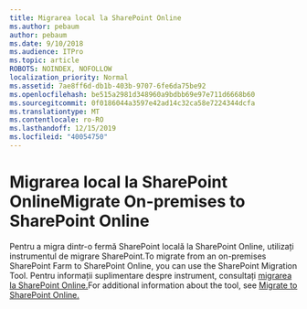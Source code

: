 ```yaml
---
title: Migrarea local la SharePoint Online
ms.author: pebaum
author: pebaum
ms.date: 9/10/2018
ms.audience: ITPro
ms.topic: article
ROBOTS: NOINDEX, NOFOLLOW
localization_priority: Normal
ms.assetid: 7ae8ff6d-db1b-403b-9707-6fe6da75be92
ms.openlocfilehash: be515a2981d348960a9bdbb69e97e711d6668b60
ms.sourcegitcommit: 0f0186044a3597e42ad14c32ca58e7224344dcfa
ms.translationtype: MT
ms.contentlocale: ro-RO
ms.lasthandoff: 12/15/2019
ms.locfileid: "40054750"
---
```

# <a name="migrate-on-premises-to-sharepoint-online"></a><span data-ttu-id="d0329-102">Migrarea local la SharePoint Online</span><span class="sxs-lookup"><span data-stu-id="d0329-102">Migrate On-premises to SharePoint Online</span></span>

<span data-ttu-id="d0329-103">Pentru a migra dintr-o fermă SharePoint locală la SharePoint Online, utilizați instrumentul de migrare SharePoint.</span><span class="sxs-lookup"><span data-stu-id="d0329-103">To migrate from an on-premises SharePoint Farm to SharePoint Online, you can use the SharePoint Migration Tool.</span></span> <span data-ttu-id="d0329-104">Pentru informații suplimentare despre instrument, consultați [migrarea la SharePoint Online.](https://go.microsoft.com/fwlink/?linkid=2019574)</span><span class="sxs-lookup"><span data-stu-id="d0329-104">For additional information about the tool, see [Migrate to SharePoint Online.](https://go.microsoft.com/fwlink/?linkid=2019574)</span></span>
  

